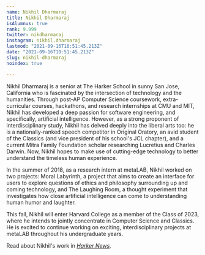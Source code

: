 ```yaml
---
name: Nikhil Dharmaraj
title: Nikhil Dharmaraj
isAlumnus: true
rank: 9.999
twitter: nikdharmaraj
instagram: nikhil.dharmaraj
lastmod: "2021-09-16T10:51:45.213Z"
date: "2021-09-16T10:51:45.213Z"
slug: nikhil-dharmaraj
noindex: true

---
```

Nikhil Dharmaraj is a senior at The Harker School in sunny San Jose, California who is fascinated by the intersection of technology and the humanities. Through post-AP Computer Science coursework, extra-curricular courses, hackathons, and research internships at CMU and MIT, Nikhil has developed a deep passion for software engineering, and specifically, artificial intelligence. However, as a strong proponent of interdisciplinary study, Nikhil has delved deeply into the liberal arts too: he is a nationally-ranked speech competitor in Original Oratory, an avid student of the Classics (and vice president of his school's JCL chapter), and a current Mitra Family Foundation scholar researching Lucretius and Charles Darwin. Now, Nikhil hopes to make use of cutting-edge technology to better understand the timeless human experience.

In the summer of 2018, as a research intern at metaLAB, Nikhil worked on two projects: Moral Labyrinth, a project that aims to create an interface for users to explore questions of ethics and philosophy surrounding up and coming technology, and The Laughing Room, a thought experiment that investigates how close artificial intelligence can come to understanding human humor and laughter.

This fall, Nikhil will enter Harvard College as a member of the Class of 2023, where he intends to jointly concentrate in Computer Science and Classics. He is excited to continue working on exciting, interdisciplinary projects at metaLAB throughout his undergraduate years.

Read about Nikhil's work in *[Harker News](http://news.harker.org/students-work-at-harvard-examines-the-convergence-of-tech-and-the-arts/).*